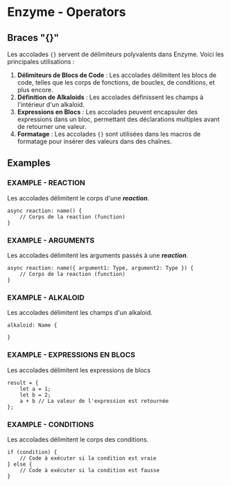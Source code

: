 # Enzyme - Operators

## Braces "{}"

Les accolades `{}` servent de délimiteurs polyvalents dans Enzyme. Voici les principales utilisations :

1. **Délimiteurs de Blocs de Code** : Les accolades délimitent les blocs de code, telles que les corps de fonctions, de boucles, de conditions, et plus encore.
2. **Définition de Alkaloids** : Les accolades définissent les champs à l'intérieur d'un alkaloid.
3. **Expressions en Blocs** : Les accolades peuvent encapsuler des expressions dans un bloc, permettant des déclarations multiples avant de retourner une valeur.
4. **Formatage** : Les accolades `{}` sont utilisées dans les macros de formatage pour insérer des valeurs dans des chaînes.

## Examples

### EXAMPLE - REACTION
Les accolades délimitent le corps d'une ***reaction***.
```enzyme
async reaction: name() {
    // Corps de la reaction (function)
}
```

### EXAMPLE - ARGUMENTS
Les accolades délimitent les arguments passés à une ***reaction***.
```enzyme
async reaction: name({ argument1: Type, argument2: Type }) {
    // Corps de la reaction (function)
}
```

### EXAMPLE - ALKALOID
Les accolades délimitent les champs d'un alkaloid.
```enzyme
alkaloid: Name {

}
```

### EXAMPLE - EXPRESSIONS EN BLOCS
Les accolades délimitent les expressions de blocs
```enzyme
result = {
    let a = 1;
    let b = 2;
    a + b // La valeur de l'expression est retournée
};
```

### EXAMPLE - CONDITIONS 
Les accolades délimitent le corps des conditions.
```enzyme
if (condition) {
    // Code à exécuter si la condition est vraie
} else {
    // Code à exécuter si la condition est fausse
}
```
